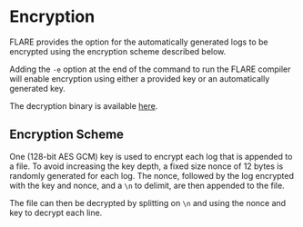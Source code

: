 # Encryption
FLARE provides the option for the automatically generated logs to be encrypted using the encryption scheme described below.

Adding the `-e` option at the end of the command to run the FLARE compiler will enable encryption using either a provided key or an automatically generated key.

The decryption binary is available [here](./src/decrypter).

## Encryption Scheme

One (128-bit AES GCM) key is used to encrypt each log that is appended to a file.
To avoid increasing the key depth, a fixed size nonce of 12 bytes is randomly generated for each log.
The nonce, followed by the log encrypted with the key and nonce, and a `\n` to delimit, are then appended to the file.

The file can then be decrypted by splitting on `\n` and using the nonce and key to decrypt each line.
